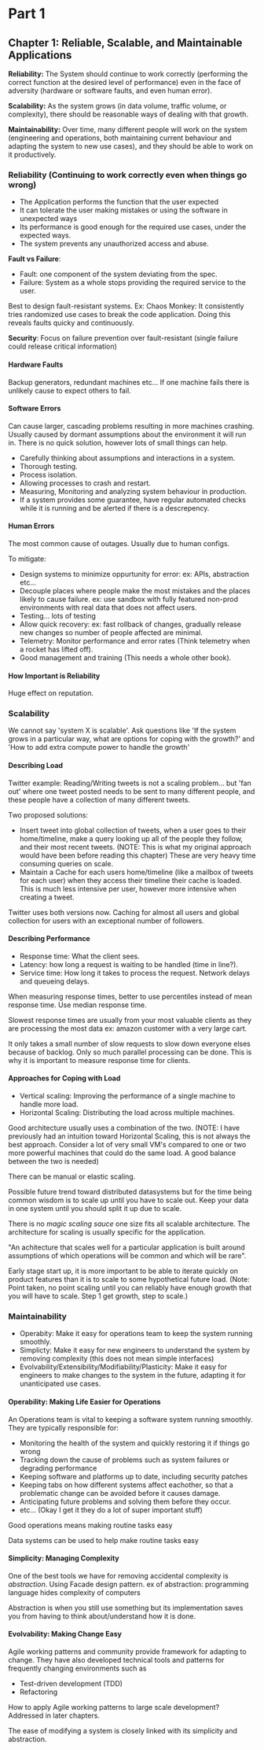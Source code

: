 # Part 1

## Chapter 1: Reliable, Scalable, and Maintainable Applications

**Reliability:** The System should continue to work correctly (performing the correct function at the desired level of performance) even in the face of adversity (hardware or software faults, and even human error).

**Scalability:** As the system grows (in data volume, traffic volume, or complexity), there should be reasonable ways of dealing with that growth.

**Maintainability:** Over time, many different people will work on the system (engineering and operations, both maintaining current behaviour and adapting the system to new use cases), and they should be able to work on it productively.

### Reliability (Continuing to work correctly even when things go wrong)

* The Application performs the function that the user expected
* It can tolerate the user making mistakes or using the software in unexpected ways
* Its performance is good enough for the required use cases, under the expected ways.
* The system prevents any unauthorized access and abuse.

**Fault vs Failure**:

* Fault: one component of the system deviating from the spec.
* Failure: System as a whole stops providing the required service to the user.

Best to design fault-resistant systems. Ex: Chaos Monkey: It consistently tries randomized use cases to break the code application. Doing this reveals faults quicky and continuously.

**Security**: Focus on failure prevention over fault-resistant (single failure could release critical information)

#### Hardware Faults

Backup generators, redundant machines etc...
If one machine fails there is unlikely cause to expect others to fail.

#### Software Errors

Can cause larger, cascading problems resulting in more machines crashing.
Usually caused by dormant assumptions about the environment it will run in. There is no quick solution, however lots of small things can help.

* Carefully thinking about assumptions and interactions in a system.
* Thorough testing.
* Process isolation.
* Allowing processes to crash and restart.
* Measuring, Monitoring and analyzing system behaviour in production.
* If a system provides some guarantee, have regular automated checks while it is running and be alerted if there is a descrepency.

#### Human Errors

The most common cause of outages. Usually due to human configs.

To mitigate:

* Design systems to minimize oppurtunity for error: ex: APIs, abstraction etc...
* Decouple places where people make the most mistakes and the places likely to cause failure. ex: use sandbox with fully featured non-prod environments with real data that does not affect users.
* Testing... lots of testing
* Allow quick recovery: ex: fast rollback of changes, gradually release new changes so number of people affected are minimal.
* Telemetry: Monitor performance and error rates (Think telemetry when a rocket has lifted off).
* Good management and training (This needs a whole other book).

#### How Important is Reliability

Huge effect on reputation.

### Scalability

We cannot say 'system X is scalable'. Ask questions like 'If the system grows in a particular way, what are options for coping with the growth?' and 'How to add extra compute power to handle the growth'

#### Describing Load

Twitter example: Reading/Writing tweets is not a scaling problem... but 'fan out' where one tweet posted needs to be sent to many different people, and these people have a collection of many different tweets.

Two proposed solutions:

* Insert tweet into global collection of tweets, when a user goes to their home/timeline, make a query looking up all of the people they follow, and their most recent tweets. (NOTE: This is what my original approach would have been before reading this chapter) These are very heavy time consuming queries on scale.
* Maintain a Cache for each users home/timeline (like a mailbox of tweets for each user) when they access their timeline their cache is loaded. This is much less intensive per user, however more intensive when creating a tweet.

Twitter uses both versions now. Caching for almost all users and global collection for users with an exceptional number of followers.

#### Describing Performance

* Response time: What the client sees.
* Latency: how long a request is waiting to be handled (time in line?).
* Service time: How long it takes to process the request. Network delays and queueing delays.

When measuring response times, better to use percentiles instead of mean response time. Use median response time.

Slowest response times are usually from your most valuable clients as they are processing the most data ex: amazon customer with a very large cart.

It only takes a small number of slow requests to slow down everyone elses because of backlog. Only so much parallel processing can be done. This is why it is important to measure response time for clients.

#### Approaches for Coping with Load

* Vertical scaling: Improving the performance of a single machine to handle more load.
* Horizontal Scaling: Distributing the load across multiple machines.

Good architecture usually uses a combination of the two. (NOTE: I have previously had an intuition toward Horizontal Scaling, this is not always the best approach. Consider a lot of very small VM's compared to one or two more powerful machines that could do the same load. A good balance between the two is needed)

There can be manual or elastic scaling.

Possible future trend toward distributed datasystems but for the time being common wisdom is to scale up until you have to scale out. Keep your data in one system until you should split it up due to scale.

There is no *magic scaling sauce* one size fits all scalable architecture. The architecture for scaling is usually specific for the application.

"An achitecture that scales well for a particular application is built around assumptions of which operations will be common and which will be rare".

Early stage start up, it is more important to be able to iterate quickly on product features than it is to scale to some hypothetical future load.
(Note: Point taken, no point scaling until you can reliably have enough growth that you will have to scale. Step 1 get growth, step to scale.)

### Maintainability

* Operabity: Make it easy for operations team to keep the system running smoothly.
* Simplicty: Make it easy for new engineers to understand the system by removing complexity (this does not mean simple interfaces)
* Evolvability/Extensibility/Modifiability/Plasticity: Make it easy for engineers to make changes to the system in the future, adapting it for unanticipated use cases.

#### Operability: Making Life Easier for Operations

An Operations team is vital to keeping a software system running smoothly.
They are typically responsible for:

* Monitoring the health of the system and quickly restoring it if things go wrong
* Tracking down the cause of problems such as system failures or degrading performance
* Keeping software and platforms up to date, including security patches
* Keeping tabs on how different systems affect eachother, so that a problematic change can be avoided before it causes damage.
* Anticipating future problems and solving them before they occur.
* etc... (Okay I get it they do a lot of super important stuff)

Good operations means making routine tasks easy

Data systems can be used to help make routine tasks easy

#### Simplicity: Managing Complexity

One of the best tools we have for removing accidental complexity is *abstraction*. Using Facade design pattern. ex of abstraction: programming language hides complexity of computers

Abstraction is when you still use something but its implementation saves you from having to think about/understand how it is done.

#### Evolvability: Making Change Easy

Agile working patterns and community provide framework for adapting to change. They have also developed technical tools and patterns for frequently changing environments such as 

* Test-driven development (TDD)
* Refactoring

How to apply Agile working patterns to large scale development? Addressed in later chapters.

The ease of modifying a system is closely linked with its simplicity and abstraction.
